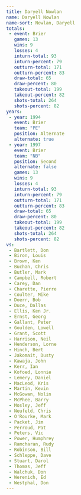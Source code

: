 ```yaml
---
title: Daryell Nowlan
name: Daryell Nowlan
name-sort: Nowlan, Daryell
totals:
 - event: Brier
   games: 13
   wins: 9
   losses: 4
   inturn-total: 93
   inturn-percent: 79
   outturn-total: 171
   outturn-percent: 83
   draw-total: 65
   draw-percent: 80
   takeout-total: 199
   takeout-percent: 82
   shots-total: 264
   shots-percent: 82
years:
 - year: 1994
   event: Brier
   team: "PE"
   position: Alternate
   alternate: true
 - year: 1997
   event: Brier
   team: "NB"
   position: Second
   alternate: false
   games: 13
   wins: 9
   losses: 4
   inturn-total: 93
   inturn-percent: 79
   outturn-total: 171
   outturn-percent: 83
   draw-total: 65
   draw-percent: 80
   takeout-total: 199
   takeout-percent: 82
   shots-total: 264
   shots-percent: 82
vs:
 - Bartlett, Don
 - Biron, Louis
 - Brown, Ken
 - Buchan, Chris
 - Butler, Mark
 - Campbell, Robert
 - Carey, Dan
 - Charette, Pierre
 - Coulter, Mike
 - Doerr, Bob
 - Duce, Dallas
 - Ellis, Ken Jr.
 - Ernst, Georg
 - Gallant, Peter
 - Goulden, Lowell
 - Grant, Scott
 - Harrison, Neil
 - Henderson, Lorne
 - Hinch, Bert
 - Jakomait, Dusty
 - Kawaja, John
 - Kerr, Ian
 - Kofoed, Lonnie
 - Lemery, Daniel
 - MacLeod, Kris
 - Martin, Kevin
 - McGowan, Nolin
 - McPhee, Barry
 - Mosley, Jeff
 - Neufeld, Chris
 - O'Rourke, Mark
 - Packet, Jim
 - Perroud, Pat
 - Peters, Vic
 - Power, Humphrey
 - Ramcharan, Rudy
 - Robinson, Bill
 - Schleppe, Dave
 - Stuart, Darol
 - Thomas, Jeff
 - Walchuk, Don
 - Werenich, Ed
 - Westphal, Don
---
```

